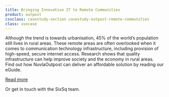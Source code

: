 ```yaml
---
title: Bringing Innovative IT to Remote Communities
product: outpost
cssclass: casestudy-section casestudy-outpost-remote-communities
class: usecase
---
```


Although the trend is towards urbanisation, 45% of the world’s population still lives in rural areas. These remote
areas are often overlooked when it comes to communication technology infrastructure, including provision of high-speed, secure internet access. Research shows that quality infrastructure can help improve society and the economy in rural areas. Find out how NuvlaOutpost can deliver an affordable solution by reading our eGuide.

<a class="btn-sixsq color-3" href="https://media.sixsq.com/hubfs/Marketing%20Materials/eGuides/eGuide-NuvlaBox-remote-communities.pdf"><i class="fa fa-plus-square-o"></i>  Read more</a>

Or get in touch with the SixSq team.
